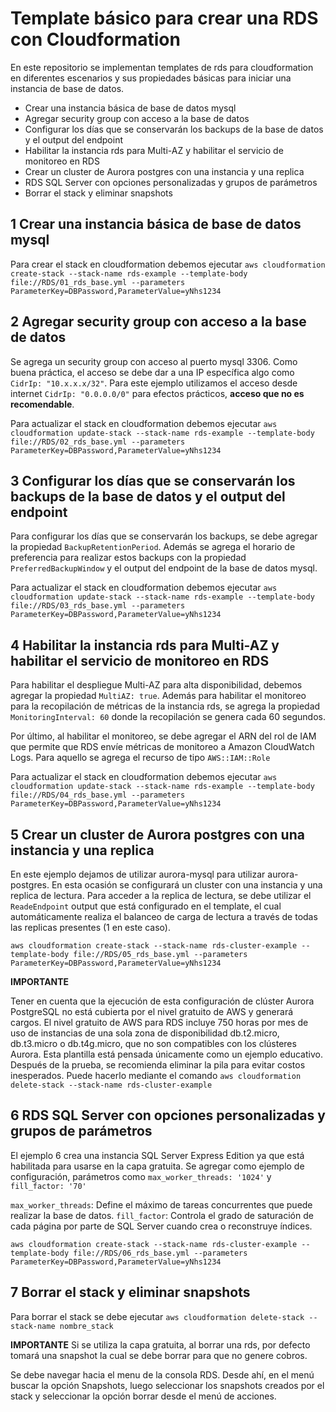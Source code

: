 # Template básico para crear una RDS con Cloudformation

En este repositorio se implementan templates de rds para cloudformation en diferentes escenarios y sus propiedades básicas para iniciar una instancia de base de datos.

- Crear una instancia básica de base de datos mysql
- Agregar security group con acceso a la base de datos
- Configurar los días que se conservarán los backups de la base de datos y el output del endpoint
- Habilitar la instancia rds para Multi-AZ y habilitar el servicio de monitoreo en RDS
- Crear un cluster de Aurora postgres con una instancia y una replica
- RDS SQL Server con opciones personalizadas y grupos de parámetros
- Borrar el stack y eliminar snapshots

## 1 Crear una instancia básica de base de datos mysql

Para crear el stack en cloudformation debemos ejecutar `aws cloudformation create-stack --stack-name rds-example --template-body file://RDS/01_rds_base.yml --parameters ParameterKey=DBPassword,ParameterValue=yNhs1234`

## 2 Agregar security group con acceso a la base de datos

Se agrega un security group con acceso al puerto mysql 3306. Como buena práctica, el acceso se debe dar a una IP específica algo como `CidrIp: "10.x.x.x/32"`. Para este ejemplo utilizamos el acceso desde internet `CidrIp: "0.0.0.0/0"` para efectos prácticos, **acceso que no es recomendable**.

Para actualizar el stack en cloudformation debemos ejecutar `aws cloudformation update-stack --stack-name rds-example --template-body file://RDS/02_rds_base.yml --parameters ParameterKey=DBPassword,ParameterValue=yNhs1234`

## 3 Configurar los días que se conservarán los backups de la base de datos y el output del endpoint

Para configurar los días que se conservarán los backups, se debe agregar la propiedad `BackupRetentionPeriod`. Además se agrega el horario de preferencia para realizar estos backups con la propiedad `PreferredBackupWindow` y el output del endpoint de la base de datos mysql.

Para actualizar el stack en cloudformation debemos ejecutar `aws cloudformation update-stack --stack-name rds-example --template-body file://RDS/03_rds_base.yml --parameters ParameterKey=DBPassword,ParameterValue=yNhs1234`

## 4 Habilitar la instancia rds para Multi-AZ y habilitar el servicio de monitoreo en RDS

Para habilitar el despliegue Multi-AZ para alta disponibilidad, debemos agregar la propiedad `MultiAZ: true`. Además para habilitar el monitoreo para la recopilación de métricas de la instancia rds, se agrega la propiedad `MonitoringInterval: 60` donde la recopilación se genera cada 60 segundos.

Por último, al habilitar el monitoreo, se debe agregar el ARN del rol de IAM que permite que RDS envíe métricas de monitoreo a Amazon CloudWatch Logs. Para aquello se agrega el recurso de tipo `AWS::IAM::Role`

Para actualizar el stack en cloudformation debemos ejecutar `aws cloudformation update-stack --stack-name rds-example --template-body file://RDS/04_rds_base.yml --parameters ParameterKey=DBPassword,ParameterValue=yNhs1234`

## 5 Crear un cluster de Aurora postgres con una instancia y una replica

En este ejemplo dejamos de utilizar aurora-mysql para utilizar aurora-postgres. En esta ocasión se configurará un cluster con una instancia y una replica de lectura.
Para acceder a la replica de lectura, se debe utilizar el `ReadeEndpoint` output que está configurado en el template, el cual automáticamente realiza el balanceo de carga de lectura a través de todas las replicas presentes (1 en este caso).

`aws cloudformation create-stack --stack-name rds-cluster-example --template-body file://RDS/05_rds_base.yml --parameters ParameterKey=DBPassword,ParameterValue=yNhs1234`

**IMPORTANTE**

Tener en cuenta que la ejecución de esta configuración de clúster Aurora PostgreSQL no está cubierta por el nivel gratuito de AWS y generará cargos. El nivel gratuito de AWS para RDS incluye 750 horas por mes de uso de instancias de una sola zona de disponibilidad db.t2.micro, db.t3.micro o db.t4g.micro, que no son compatibles con los clústeres Aurora. Esta plantilla está pensada únicamente como un ejemplo educativo. Después de la prueba, se recomienda eliminar la pila para evitar costos inesperados. Puede hacerlo mediante el comando `aws cloudformation delete-stack --stack-name rds-cluster-example`

## 6 RDS SQL Server con opciones personalizadas y grupos de parámetros

El ejemplo 6 crea una instancia SQL Server Express Edition ya que está habilitada para usarse en la capa gratuita. Se agregar como ejemplo de configuración, parámetros como `max_worker_threads: '1024'` y `fill_factor: '70'`

`max_worker_threads`: Define el máximo de tareas concurrentes que puede realizar la base de datos.
`fill_factor`: Controla el grado de saturación de cada página por parte de SQL Server cuando crea o reconstruye índices.

`aws cloudformation create-stack --stack-name rds-cluster-example --template-body file://RDS/06_rds_base.yml --parameters ParameterKey=DBPassword,ParameterValue=yNhs1234`

## 7 Borrar el stack y eliminar snapshots

Para borrar el stack se debe ejecutar `aws cloudformation delete-stack --stack-name nombre_stack` 

**IMPORTANTE**
Si se utiliza la capa gratuita, al borrar una rds, por defecto tomará una snapshot la cual se debe borrar para que no genere cobros.

Se debe navegar hacia el menu de la consola RDS. Desde ahí, en el menú buscar la opción Snapshots, luego seleccionar los snapshots creados por el stack y seleccionar la opción borrar desde el menú de acciones.